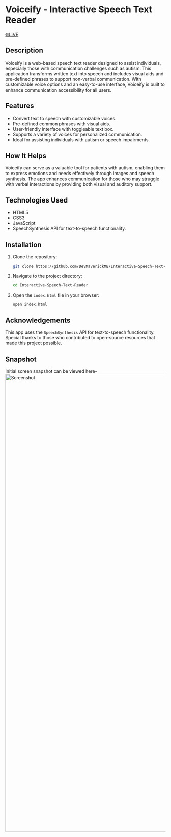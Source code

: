 # Voiceify - Interactive Speech Text Reader
[🌐LIVE](https://devmaverickmb.github.io/Interactive-Speech-Text-Reader/)


## Description
Voiceify is a web-based speech text reader designed to assist individuals, especially those with communication challenges such as autism. This application transforms written text into speech and includes visual aids and pre-defined phrases to support non-verbal communication. With customizable voice options and an easy-to-use interface, Voiceify is built to enhance communication accessibility for all users.

## Features
- Convert text to speech with customizable voices.
- Pre-defined common phrases with visual aids.
- User-friendly interface with toggleable text box.
- Supports a variety of voices for personalized communication.
- Ideal for assisting individuals with autism or speech impairments.

## How It Helps
Voiceify can serve as a valuable tool for patients with autism, enabling them to express emotions and needs effectively through images and speech synthesis. The app enhances communication for those who may struggle with verbal interactions by providing both visual and auditory support.

## Technologies Used
- HTML5
- CSS3
- JavaScript
- SpeechSynthesis API for text-to-speech functionality.

## Installation

1. Clone the repository:
   ```bash
   git clone https://github.com/DevMaverickMB/Interactive-Speech-Text-Reader
   
2. Navigate to the project directory:
   ```bash
   cd Interactive-Speech-Text-Reader
   
3. Open the `index.html` file in your browser:
   ```bash
   open index.html

## Acknowledgements
This app uses the `SpeechSynthesis` API for text-to-speech functionality. Special thanks to those who contributed to open-source resources that made this project possible.

## Snapshot

Initial screen snapshot can be viewed here-
<img width="1440" alt="Screenshot" src="https://github.com/user-attachments/assets/16481349-ebcc-4bcf-b16a-f61645da541b">







